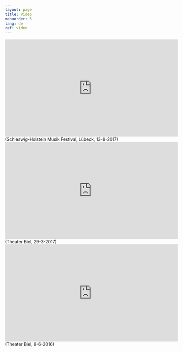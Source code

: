 ```yaml
---
layout: page
title: Video
menuorder: 5
lang: de
ref: video
---
```

<iframe width="560" height="315" src="https://www.youtube.com/embed/HYdotXVkQaI" frameborder="0" allowfullscreen></iframe>
(Schleswig-Holstein Musik Festival, Lübeck, 13-8-2017)

<iframe width="560" height="315" src="https://www.youtube.com/embed/sLY3ZvDcqoQ" frameborder="0" allowfullscreen></iframe>
(Theater Biel, 29-3-2017)

<iframe width="560" height="315" src="https://www.youtube.com/embed/MGVZJWG6Lfs" frameborder="0" allowfullscreen></iframe>
(Theater Biel, 8-6-2016)
